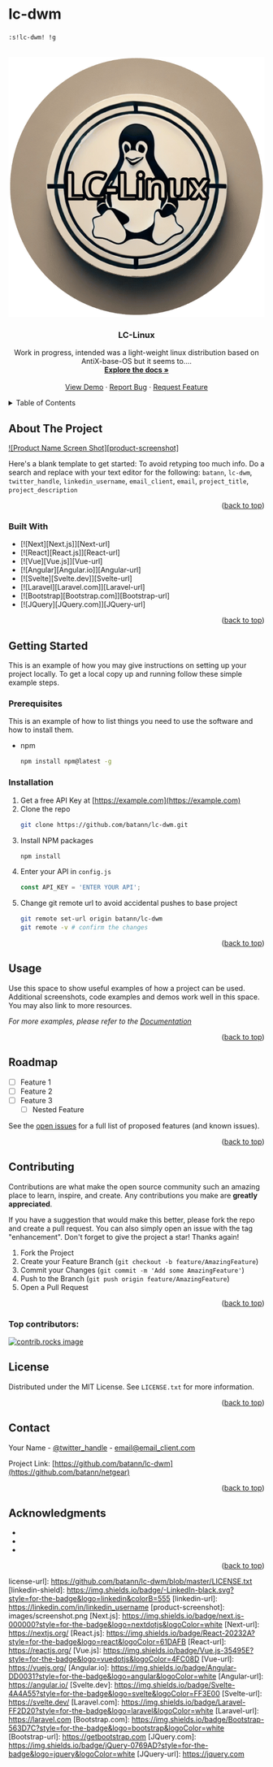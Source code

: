 # lc-dwm

<code>:s!lc-dwm! !g</code>
<a id="lc-dwm-top"></a>

<!-- PROJECT LOGO -->
<br />
<div align="center">
  <a href="https://github.com/batann/lc-dwm/images/logo.png">
    <img src="images/logo.png" alt="Logo" width="512" height="512">
  </a>

<h3 align="center">LC-Linux</h3>

  <p align="center">
    Work in progress,
    intended was a light-weight linux distribution based on AntiX-base-OS
    but it seems to....
    <br />
    <a href="https://github.com/batann/lc-dwm"><strong>Explore the docs »</strong></a>
    <br />
    <br />
    <a href="https://github.com/batann/lc-dwm">View Demo</a>
    ·
    <a href="https://github.com/batann/lc-dwm/issues/new?labels=bug&template=bug-report---.md">Report Bug</a>
    ·
    <a href="https://github.com/batann/lc-dwm/issues/new?labels=enhancement&template=feature-request---.md">Request Feature</a>
  </p>
</div>



<!-- TABLE OF CONTENTS -->
<details>
  <summary>Table of Contents</summary>
  <ol>
    <li>
      <a href="#about-the-project">About The Project</a>
      <ul>
        <li><a href="#built-with">Built With</a></li>
      </ul>
    </li>
    <li>
      <a href="#getting-started">Getting Started</a>
      <ul>
        <li><a href="#prerequisites">Prerequisites</a></li>
        <li><a href="#installation">Installation</a></li>
      </ul>
    </li>
    <li><a href="#usage">Usage</a></li>
    <li><a href="#roadmap">Roadmap</a></li>
    <li><a href="#contributing">Contributing</a></li>
    <li><a href="#license">License</a></li>
    <li><a href="#contact">Contact</a></li>
    <li><a href="#acknowledgments">Acknowledgments</a></li>
  </ol>
</details>



<!-- ABOUT THE PROJECT -->
## About The Project

[![Product Name Screen Shot][product-screenshot]](https://example.com)

Here's a blank template to get started: To avoid retyping too much info. Do a search and replace with your text editor for the following: `batann`, `lc-dwm`, `twitter_handle`, `linkedin_username`, `email_client`, `email`, `project_title`, `project_description`

<p align="right">(<a href="#lc-dwm-top">back to top</a>)</p>



### Built With

* [![Next][Next.js]][Next-url]
* [![React][React.js]][React-url]
* [![Vue][Vue.js]][Vue-url]
* [![Angular][Angular.io]][Angular-url]
* [![Svelte][Svelte.dev]][Svelte-url]
* [![Laravel][Laravel.com]][Laravel-url]
* [![Bootstrap][Bootstrap.com]][Bootstrap-url]
* [![JQuery][JQuery.com]][JQuery-url]

<p align="right">(<a href="#lc-dwm-top">back to top</a>)</p>



<!-- GETTING STARTED -->
## Getting Started

This is an example of how you may give instructions on setting up your project locally.
To get a local copy up and running follow these simple example steps.

### Prerequisites

This is an example of how to list things you need to use the software and how to install them.
* npm
  ```sh
  npm install npm@latest -g
  ```

### Installation

1. Get a free API Key at [https://example.com](https://example.com)
2. Clone the repo
   ```sh
   git clone https://github.com/batann/lc-dwm.git
   ```
3. Install NPM packages
   ```sh
   npm install
   ```
4. Enter your API in `config.js`
   ```js
   const API_KEY = 'ENTER YOUR API';
   ```
5. Change git remote url to avoid accidental pushes to base project
   ```sh
   git remote set-url origin batann/lc-dwm
   git remote -v # confirm the changes
   ```

<p align="right">(<a href="#lc-dwm-top">back to top</a>)</p>



<!-- USAGE EXAMPLES -->
## Usage

Use this space to show useful examples of how a project can be used. Additional screenshots, code examples and demos work well in this space. You may also link to more resources.

_For more examples, please refer to the [Documentation](https://example.com)_

<p align="right">(<a href="#lc-dwm-top">back to top</a>)</p>



<!-- ROADMAP -->
## Roadmap

- [ ] Feature 1
- [ ] Feature 2
- [ ] Feature 3
    - [ ] Nested Feature

See the [open issues](https://github.com/batann/lc-dwm/issues) for a full list of proposed features (and known issues).

<p align="right">(<a href="#lc-dwm-top">back to top</a>)</p>



<!-- CONTRIBUTING -->
## Contributing

Contributions are what make the open source community such an amazing place to learn, inspire, and create. Any contributions you make are **greatly appreciated**.

If you have a suggestion that would make this better, please fork the repo and create a pull request. You can also simply open an issue with the tag "enhancement".
Don't forget to give the project a star! Thanks again!

1. Fork the Project
2. Create your Feature Branch (`git checkout -b feature/AmazingFeature`)
3. Commit your Changes (`git commit -m 'Add some AmazingFeature'`)
4. Push to the Branch (`git push origin feature/AmazingFeature`)
5. Open a Pull Request

<p align="right">(<a href="#lc-dwm-top">back to top</a>)</p>

### Top contributors:

<a href="https://github.com/batann/lc-dwm/graphs/contributors">
  <img src="https://contrib.rocks/image?repo=batann/lc-dwm" alt="contrib.rocks image" />
</a>



<!-- LICENSE -->
## License

Distributed under the MIT License. See `LICENSE.txt` for more information.

<p align="right">(<a href="#lc-dwm-top">back to top</a>)</p>



<!-- CONTACT -->
## Contact

Your Name - [@twitter_handle](https://twitter.com/twitter_handle) - email@email_client.com

Project Link: [https://github.com/batann/lc-dwm](https://github.com/batann/netgear)

<p align="right">(<a href="#lc-dwm-top">back to top</a>)</p>



<!-- ACKNOWLEDGMENTS -->
## Acknowledgments

* []()
* []()
* []()

<p align="right">(<a href="#lc-dwm-top">back to top</a>)</p>



<!-- MARKDOWN LINKS & IMAGES -->
<!-- https://www.markdownguide.org/basic-syntax/#reference-style-links -->
[contributors-shield]: https://img.shields.io/github/contributors/batann/lc-dwm.svg?style=for-the-badge
[contributors-url]: https://github.com/batann/lc-dwm/graphs/contributors
[forks-shield]: https://img.shields.io/github/forks/batann/lc-dwm.svg?style=for-the-badge
[forks-url]: https://github.com/batann/lc-dwm/network/members
[stars-shield]: https://img.shields.io/github/stars/batann/lc-dwm.svg?style=for-the-badge
[stars-url]: https://github.com/batann/lc-dwm/stargazers
[issues-shield]: https://img.shields.io/github/issues/batann/lc-dwm.svg?style=for-the-badge
[issues-url]: https://github.com/batann/lc-dwm/issues
[license-shield]: https://img.shields.io/github/license/batann/lc-dwm.svg?style=for-the-badge
license-url]: https://github.com/batann/lc-dwm/blob/master/LICENSE.txt
[linkedin-shield]: https://img.shields.io/badge/-LinkedIn-black.svg?style=for-the-badge&logo=linkedin&colorB=555
[linkedin-url]: https://linkedin.com/in/linkedin_username
[product-screenshot]: images/screenshot.png
[Next.js]: https://img.shields.io/badge/next.js-000000?style=for-the-badge&logo=nextdotjs&logoColor=white
[Next-url]: https://nextjs.org/
[React.js]: https://img.shields.io/badge/React-20232A?style=for-the-badge&logo=react&logoColor=61DAFB
[React-url]: https://reactjs.org/
[Vue.js]: https://img.shields.io/badge/Vue.js-35495E?style=for-the-badge&logo=vuedotjs&logoColor=4FC08D
[Vue-url]: https://vuejs.org/
[Angular.io]: https://img.shields.io/badge/Angular-DD0031?style=for-the-badge&logo=angular&logoColor=white
[Angular-url]: https://angular.io/
[Svelte.dev]: https://img.shields.io/badge/Svelte-4A4A55?style=for-the-badge&logo=svelte&logoColor=FF3E00
[Svelte-url]: https://svelte.dev/
[Laravel.com]: https://img.shields.io/badge/Laravel-FF2D20?style=for-the-badge&logo=laravel&logoColor=white
[Laravel-url]: https://laravel.com
[Bootstrap.com]: https://img.shields.io/badge/Bootstrap-563D7C?style=for-the-badge&logo=bootstrap&logoColor=white
[Bootstrap-url]: https://getbootstrap.com
[JQuery.com]: https://img.shields.io/badge/jQuery-0769AD?style=for-the-badge&logo=jquery&logoColor=white
[JQuery-url]: https://jquery.com 


